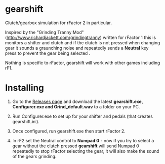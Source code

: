 # gearshift
Clutch/gearbox simulation for rFactor 2 in particular.

Inspired by the "Grinding Tranny Mod" (http://www.richardjackett.com/grindingtranny) written for rFactor 1 this is monitors a shifter and clutch and if the clutch is not pressed when changing gear it sounds a graunching noise and repeatedly sends a **Neutral** key press to prevent the gear being selected .

Nothing is specific to rFactor, gearshift will work with other games including rF1.

# Installing
1. Go to the [Releases page](releases) and download the latest **gearshift.exe, Configurer.exe and Grind_default.wav** to a folder on your PC.

2. Run Configurer.exe to set up for your shifter and pedals (that creates gearshift.ini).

3. Once configured, run gearshift.exe then start rFactor 2.  

4. In rF2 set the Neutral control to **Numpad 0** - now if you try to select a gear without the clutch pressed **gearshift** will send Numpad 0 repeatedly to stop rFactor selecting the gear, it will also make the sound of the gears grinding.

